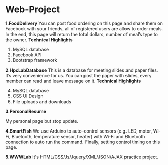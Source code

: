 # Web-Project

**1.FoodDelivery**
You can post food ordering on this page and share them on Facebook with your friends, all of registered users are allow to order meals. In the end, this page will return the total dollars, number of meal’s type to the owner. 
**Technical Highlights**

 1. MySQL database
 2. Facebook API
 3. Bootstrap framework

**2.HpcLabDatabase**
This is a database for meeting slides and paper files. It’s very convenience for us. You can post the paper with slides, every member can read and leave message on it.
**Technical Highlights**

 4. MySQL database
 5. CSS UI Design
 6. File uploads and downloads

**3.PersonalResume**

My personal page but stop update.

**4.SmartFish**
We use Arduino to auto-control sensors (e.g. LED, motor, Wi-Fi, Bluetooth, temperature sensor, heater) with Wi-Fi and Bluetooth connection to auto run the command. Finally, setting control timing on this page.

**5.WWWLab**
It's HTML/CSS/Js/Jquery/XML/JSON/AJAX practice project.

